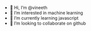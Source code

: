 - 👋 Hi, I’m @vineeth
- 👀 I’m interested in machine learning
- 🌱 I’m currently learning javascript
- 💞️ I’m looking to collaborate on github

<!---
vineeth-ai/vineeth-ai is a ✨ special ✨ repository because its `README.md` (this file) appears on your GitHub profile.
You can click the Preview link to take a look at your changes.
--->
